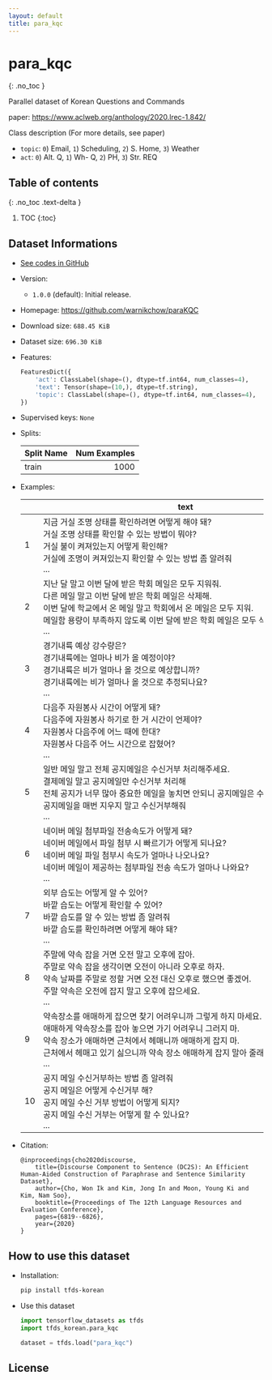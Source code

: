```yaml
---
layout: default
title: para_kqc
---
```


# para_kqc
{: .no_toc }

Parallel dataset of Korean Questions and Commands

paper: https://www.aclweb.org/anthology/2020.lrec-1.842/

Class description (For more details, see paper)
* `topic`: `0`) Email, `1`) Scheduling, `2`) S. Home, `3`) Weather
* `act`: `0`) Alt. Q, `1`) Wh- Q, `2`) PH, `3`) Str. REQ

## Table of contents
{: .no_toc .text-delta }

1. TOC
{:toc}

## Dataset Informations

* [See codes in GitHub](https://github.com/jeongukjae/tfds-korean/blob/main/tfds_korean/para_kqc/para_kqc.py)
* Version:
  * `1.0.0` (default): Initial release.
* Homepage: <https://github.com/warnikchow/paraKQC>
* Download size: `688.45 KiB`
* Dataset size: `696.30 KiB`
* Features:

  ```python
  FeaturesDict({
      'act': ClassLabel(shape=(), dtype=tf.int64, num_classes=4),
      'text': Tensor(shape=(10,), dtype=tf.string),
      'topic': ClassLabel(shape=(), dtype=tf.int64, num_classes=4),
  })
  ```

* Supervised keys: `None`
* Splits:

  | Split Name | Num Examples        |
  |------------|--------------------:|
  |train  |1000|

* Examples:

  | |text|topic|act|
  |---|---|---|---|
  |1|지금 거실 조명 상태를 확인하려면 어떻게 해야 돼?<br>거실 조명 상태를 확인할 수 있는 방법이 뭐야?<br>거실 불이 켜져있는지 어떻게 확인해?<br>거실에 조명이 켜져있는지 확인할 수 있는 방법 좀 알려줘<br>...|2|2|
  |2|지난 달 말고 이번 달에 받은 학회 메일은 모두 지워줘.<br>다른 메일 말고 이번 달에 받은 학회 메일은 삭제해.<br>이번 달에 학교에서 온 메일 말고 학회에서 온 메일은 모두 지워.<br>메일함 용량이 부족하지 않도록 이번 달에 받은 학회 메일은 모두 삭제해.<br>...|0|0|
  |3|경기내륙 예상 강수량은?<br>경기내륙에는 얼마나 비가 올 예정이야?<br>경기내륙은 비가 얼마나 올 것으로 예상합니까?<br>경기내륙에는 비가 얼마나 올 것으로 추정되나요?<br>...|3|3|
  |4|다음주 자원봉사 시간이 어떻게 돼?<br>다음주에 자원봉사 하기로 한 거 시간이 언제야?<br>자원봉사 다음주에 어느 때에 한대?<br>자원봉사 다음주 어느 시간으로 잡혔어?<br>...|1|1|
  |5|일반 메일 말고 전체 공지메일은 수신거부 처리해주세요.<br>결제메일 말고 공지메일만 수신거부 처리해<br>전체 공지가 너무 많아 중요한 메일을 놓치면 안되니 공지메일은 수신하지 않겠습니다.<br>공지메일을 매번 지우지 말고 수신거부해줘<br>...|0|0|
  |6|네이버 메일 첨부파일 전송속도가 어떻게 돼?<br>네이버 메일에서 파일 첨부 시 빠르기가 어떻게 되나요?<br>네이버 메일 파일 첨부시 속도가 얼마나 나오나요?<br>네이버 메일이 제공하는 첨부파일 전송 속도가 얼마나 나와요?<br>...|0|0|
  |7|외부 습도는 어떻게 알 수 있어?<br>바깥 습도는 어떻게 확인할 수 있어?<br>바깥 습도를 알 수 있는 방법 좀 알려줘<br>바깥 습도를 확인하려면 어떻게 해야 돼?<br>...|2|2|
  |8|주말에 약속 잡을 거면 오전 말고 오후에 잡아.<br>주말로 약속 잡을 생각이면 오전이 아니라 오후로 하자.<br>약속 날짜를 주말로 정할 거면 오전 대신 오후로 했으면 좋겠어.<br>주말 약속은 오전에 잡지 말고 오후에 잡으세요.<br>...|1|1|
  |9|약속장소를 애매하게 잡으면 찾기 어려우니까 그렇게 하지 마세요.<br>애매하게 약속장소를 잡아 놓으면 가기 어려우니 그러지 마.<br>약속 장소가 애매하면 근처에서 헤매니까 애매하게 잡지 마.<br>근처에서 헤매고 있기 싫으니까 약속 장소 애매하게 잡지 말아 줄래?<br>...|1|1|
  |10|공지 메일 수신거부하는 방법 좀 알려줘<br>공지 메일은 어떻게 수신거부 해?<br>공지 메일 수신 거부 방법이 어떻게 되지?<br>공지 메일 수신 거부는 어떻게 할 수 있나요?<br>...|0|0|

* Citation:

  ```text
  @inproceedings{cho2020discourse,
      title={Discourse Component to Sentence (DC2S): An Efficient Human-Aided Construction of Paraphrase and Sentence Similarity Dataset},
      author={Cho, Won Ik and Kim, Jong In and Moon, Young Ki and Kim, Nam Soo},
      booktitle={Proceedings of The 12th Language Resources and Evaluation Conference},
      pages={6819--6826},
      year={2020}
  }
  ```

## How to use this dataset

* Installation:

  ```sh
  pip install tfds-korean
  ```

* Use this dataset

  ```python
  import tensorflow_datasets as tfds
  import tfds_korean.para_kqc

  dataset = tfds.load("para_kqc")
  ```

## License



<style> td {white-space: nowrap;} </style>
